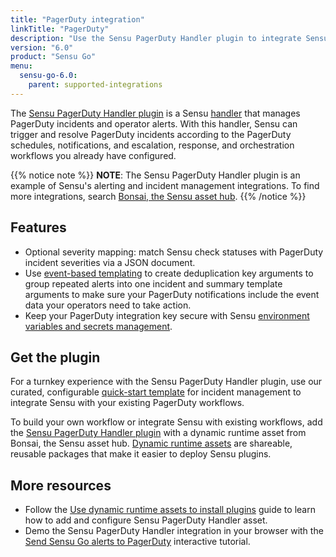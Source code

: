 ```yaml
---
title: "PagerDuty integration"
linkTitle: "PagerDuty"
description: "Use the Sensu PagerDuty Handler plugin to integrate Sensu with your existing PagerDuty workflows. Read about the features of Sensu's PagerDuty integration and learn how to get the plugin."
version: "6.0"
product: "Sensu Go"
menu: 
  sensu-go-6.0:
    parent: supported-integrations
---
```


The [Sensu PagerDuty Handler plugin][4] is a Sensu [handler][1] that manages PagerDuty incidents and operator alerts.
With this handler, Sensu can trigger and resolve PagerDuty incidents according to the PagerDuty schedules, notifications, and escalation, response, and orchestration workflows you already have configured.

{{% notice note %}}
**NOTE**: The Sensu PagerDuty Handler plugin is an example of Sensu's alerting and incident management integrations.
To find more integrations, search [Bonsai, the Sensu asset hub](https://bonsai.sensu.io/).
{{% /notice %}}

## Features

- Optional severity mapping: match Sensu check statuses with PagerDuty incident severities via a JSON document.
- Use [event-based templating][2] to create deduplication key arguments to group repeated alerts into one incident and summary template arguments to make sure your PagerDuty notifications include the event data your operators need to take action.
- Keep your PagerDuty integration key secure with Sensu [environment variables and secrets management][8].

## Get the plugin

For a turnkey experience with the Sensu PagerDuty Handler plugin, use our curated, configurable [quick-start template][3] for incident management to integrate Sensu with your existing PagerDuty workflows.

To build your own workflow or integrate Sensu with existing workflows, add the [Sensu PagerDuty Handler plugin][4] with a dynamic runtime asset from Bonsai, the Sensu asset hub.
[Dynamic runtime assets][5] are shareable, reusable packages that make it easier to deploy Sensu plugins.

## More resources

- Follow the [Use dynamic runtime assets to install plugins][6] guide to learn how to add and configure Sensu PagerDuty Handler asset.
- Demo the Sensu PagerDuty Handler integration in your browser with the [Send Sensu Go alerts to PagerDuty][7] interactive tutorial.


[1]: ../../../observability-pipeline/observe-process/handlers/
[2]: ../../../observability-pipeline/observe-process/handler-templates/
[3]: https://github.com/sensu-community/monitoring-pipelines/blob/latest/incident-management/pagerduty.yaml
[4]: https://bonsai.sensu.io/assets/sensu/sensu-pagerduty-handler
[5]: ../../assets/
[6]: ../../use-assets-to-install-plugins/
[7]: ../../../learn/sensu-pagerduty/
[8]: ../../../operations/manage-secrets/
